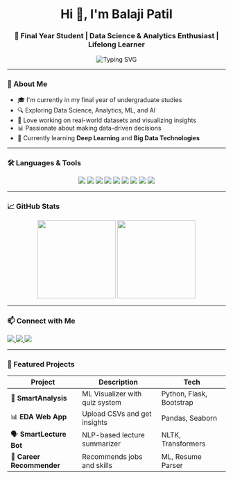 <h1 align="center">Hi 👋, I'm Balaji Patil</h1>
<h3 align="center">🚀 Final Year Student | Data Science & Analytics Enthusiast | Lifelong Learner</h3>
<p align="center">
  <img src="https://readme-typing-svg.demolab.com?font=Fira+Code&size=24&pause=1000&center=true&width=435&lines=Final+Year+Engineering+Student;Data+Science+%26+Analytics+Enthusiast;Passionate+about+ML+%7C+AI+%7C+NLP;Loves+solving+real+world+problems" alt="Typing SVG" />
</p>




---

### 🌟 About Me

- 🎓 I'm currently in my final year of undergraduate studies  
- 🔍 Exploring Data Science, Analytics, ML, and AI  
- 🧠 Love working on real-world datasets and visualizing insights  
- 📊 Passionate about making data-driven decisions  
- 🌱 Currently learning **Deep Learning** and **Big Data Technologies**

---

### 🛠️ Languages & Tools

<p align="center">
  <img src="https://img.shields.io/badge/Python-FFD43B?style=for-the-badge&logo=python&logoColor=black" />
  <img src="https://img.shields.io/badge/SQL-336791?style=for-the-badge&logo=postgresql&logoColor=white" />
  <img src="https://img.shields.io/badge/R-276DC3?style=for-the-badge&logo=r&logoColor=white" />
  <img src="https://img.shields.io/badge/Pandas-2C2D72?style=for-the-badge&logo=pandas&logoColor=white" />
  <img src="https://img.shields.io/badge/Numpy-013243?style=for-the-badge&logo=numpy&logoColor=white" />
  <img src="https://img.shields.io/badge/Scikit--Learn-F7931E?style=for-the-badge&logo=scikit-learn&logoColor=black" />
  <img src="https://img.shields.io/badge/Matplotlib-3776AB?style=for-the-badge&logo=matplotlib&logoColor=white" />
  <img src="https://img.shields.io/badge/PowerBI-F2C811?style=for-the-badge&logo=powerbi&logoColor=black" />
  <img src="https://img.shields.io/badge/Tableau-E67927?style=for-the-badge&logo=tableau&logoColor=white" />
</p>


---

### 📈 GitHub Stats

<p align="center">
  <img src="https://github-readme-stats.vercel.app/api?username=balajipatil27&show_icons=true&theme=tokyonight" height="180" />
  <img src="https://github-readme-stats.vercel.app/api/top-langs/?username=balajipatil27&layout=compact&theme=tokyonight" height="180"/>
</p>

---

### 📫 Connect with Me

<p align="left">
  <a href="https://www.linkedin.com/in/balajipatil2703/" target="_blank">
    <img src="https://img.shields.io/badge/LinkedIn-blue?style=for-the-badge&logo=linkedin&logoColor=white" />
  </a>
  <a href="balajipatilstudy@gmail.com">
    <img src="https://img.shields.io/badge/Gmail-D14836?style=for-the-badge&logo=gmail&logoColor=white" />
  </a>
  <a href="http://balajipatilportfolio.netlify.app">
    <img src="https://img.shields.io/badge/Portfolio-000?style=for-the-badge&logo=vercel&logoColor=white" />
  </a>
</p>

---

### 🌟 Featured Projects

| Project | Description | Tech |
|--------|-------------|------|
| 🧠 **SmartAnalysis** | ML Visualizer with quiz system | Python, Flask, Bootstrap |
| 📊 **EDA Web App** | Upload CSVs and get insights | Pandas, Seaborn |
| 🗣️ **SmartLecture Bot** | NLP-based lecture summarizer | NLTK, Transformers |
| 🧭 **Career Recommender** | Recommends jobs and skills | ML, Resume Parser |

